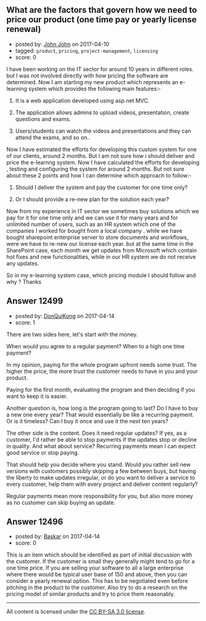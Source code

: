 ## What are the factors that govern how we need to price our product (one time pay or yearly license renewal)

- posted by: [John John](https://stackexchange.com/users/1499427/john-john) on 2017-04-10
- tagged: `product`, `pricing`, `project-management`, `licensing`
- score: 0

I have been working on the IT sector for around 10 years in different roles. but I was not involved directly with how pricing the software are determined. Now I am starting my new product which represents an e-learning system which provides the following main features:-

1. It is a web application developed using asp.net MVC.

2. The application allows admins to upload videos, presentation, create questions and exams.

3. Users/students can watch the videos and presentations and they can attend the exams, and so on..

Now I have estimated the efforts for developing this custom system for one of our clients, around 2 months. But I am not sure how i should deliver and price the e-learnng system. Now I have calculated the efforts for developing , testing and configuring the system for around 2 months. But not sure about these 2 points and how I can determine which approach to follow:-

1. Should I deliver the system and pay the customer for one time only?

2. Or I should provide a re-new plan for the solution each year?

Now from my experience in IT sector we sometimes buy solutions which we pay for it for one time only and we can use it for many years and for unlimited number of users, such as an HR system which one of the companies I worked for  bought from a local company . while we have bought sharepoint enterprise server to store documents and workflows, were we have to re-new our license each year. but at the same time in the SharePoint case, each month we get updates from Microsoft which contain hot fixes and new functionalities, while in our HR system we do not receive any updates.

So in my e-learning system case, which pricing module I should follow and why ?
Thanks



## Answer 12499

- posted by: [DonQuiKong](https://stackexchange.com/users/9739821/donquikong) on 2017-04-14
- score: 1

There are two sides here, let's start with the money. 

When would you agree to a regular payment? When to a high one time payment?

In my opinion, paying for the whole program upfront needs some trust. The higher the price, the more trust the customer needs to have in you and your product. 

Paying for the first month, evaluating the program and then deciding if you want to keep it is easier. 

Another question is, how long is the program going to last? Do I have to buy a new one every year? That would essentially be like a recurring payment. Or is it timeless? Can I buy it once and use it the next ten years?

The other side is the content. Does it need regular updates? If yes, as a customer, I'd rather be able to stop payments if the updates stop or decline in quality. And what about service? Recurring payments mean I can expect good service or stop paying. 

That should help you decide where you stand. Would you rather sell new versions with customers possibly skipping a few between buys, but having the liberty to make updates irregular, or do you want to deliver a service to every customer, help them with every project and deliver content regularly?

Regular payments mean more responsibility for you, but also more money as no customer can skip buying an update.


## Answer 12496

- posted by: [Baskar](https://stackexchange.com/users/7251658/baskar) on 2017-04-14
- score: 0

This is an item which should be identified as part of initial discussion with the customer. If the customer is small they generally might tend to go for a one time price. 
If you are selling your software to all a large enterprise where there would be typical user base of 150 and above, then you can consider a yearly renewal option. 
This has to be negotiated even before pitching in the product to the customer. Also try to do a research on the pricing model of similar products and try to price them reasonably. 



---

All content is licensed under the [CC BY-SA 3.0 license](https://creativecommons.org/licenses/by-sa/3.0/).
